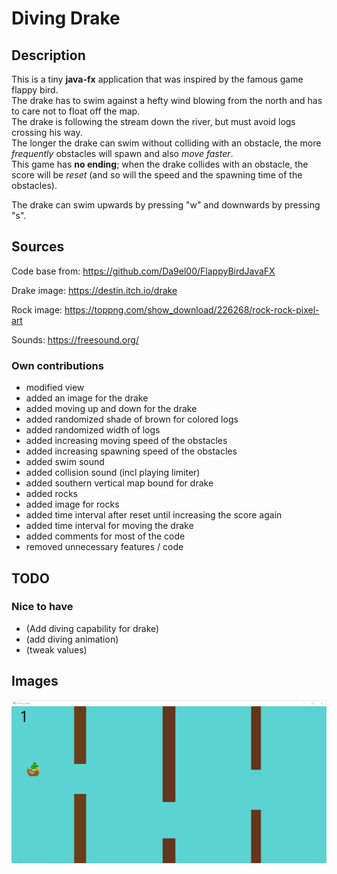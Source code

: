 # Diving Drake

## Description
This is a tiny **java-fx** application that was inspired by the famous game flappy bird.<br>
The drake has to swim against a hefty wind blowing from the north and has to care not to float off the map.<br>
The drake is following the stream down the river, but must avoid logs crossing his way.<br>
The longer the drake can swim without colliding with an obstacle, the more *frequently* obstacles will spawn 
and also *move faster*. <br>
This game has **no ending**; when the drake collides with an obstacle, the score will be *reset* 
(and so will the speed and the spawning time of the obstacles).

The drake can swim upwards by pressing "w" and downwards by pressing "s".

## Sources
Code base from:
https://github.com/Da9el00/FlappyBirdJavaFX

Drake image:
https://destin.itch.io/drake

Rock image:
https://toppng.com/show_download/226268/rock-rock-pixel-art

Sounds:
https://freesound.org/

### Own contributions
- modified view
- added an image for the drake
- added moving up and down for the drake
- added randomized shade of brown for colored logs
- added randomized width of logs
- added increasing moving speed of the obstacles 
- added increasing spawning speed of the obstacles 
- added swim sound
- added collision sound (incl playing limiter)
- added southern vertical map bound for drake
- added rocks
- added image for rocks
- added time interval after reset until increasing the score again
- added time interval for moving the drake
- added comments for most of the code
- removed unnecessary features / code


## TODO

### Nice to have
- (Add diving capability for drake)
- (add diving animation)
- (tweak values)

## Images
  ![plot](images/img.png)